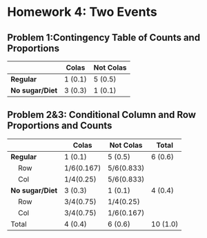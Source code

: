# Homework 4: Two Events
## Problem 1:Contingency Table of Counts and Proportions

|             | Colas       | Not Colas |
| ----------- | ----------- | ----------- |
| **Regular** | 1 (0.1)     | 5 (0.5)    |
| **No sugar/Diet** | 3 (0.3)  | 1 (0.1)    |

## Problem 2&3: Conditional Column and Row Proportions and Counts

|             | Colas       | Not Colas | Total  |
| ----------- | ----------- | ----------- | ----------- |
| **Regular** | 1 (0.1)     | 5 (0.5)    | 6 (0.6) |
| &nbsp;&nbsp;&nbsp; Row | 1/6(0.167) | 5/6(0.833)  | |
| &nbsp;&nbsp;&nbsp; Col | 1/4(0.25) | 5/6(0.833)  | |
| **No sugar/Diet** | 3 (0.3)  | 1 (0.1)   | 4 (0.4) |
| &nbsp;&nbsp;&nbsp; Row | 3/4(0.75)  | 1/4(0.25)  | |
| &nbsp;&nbsp;&nbsp; Col | 3/4(0.75) |1/6(0.167) | |
| Total | 4 (0.4)  | 6 (0.6)   | 10 (1.0) |
